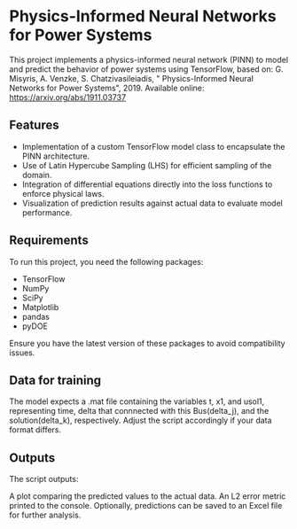 # Physics-Informed Neural Networks for Power Systems

This project implements a physics-informed neural network (PINN) to model and predict the behavior of power systems using TensorFlow, based on:
G. Misyris, A. Venzke, S. Chatzivasileiadis, " Physics-Informed Neural Networks for Power Systems", 2019. Available online: https://arxiv.org/abs/1911.03737

## Features

- Implementation of a custom TensorFlow model class to encapsulate the PINN architecture.
- Use of Latin Hypercube Sampling (LHS) for efficient sampling of the domain.
- Integration of differential equations directly into the loss functions to enforce physical laws.
- Visualization of prediction results against actual data to evaluate model performance.

## Requirements

To run this project, you need the following packages:
- TensorFlow
- NumPy
- SciPy
- Matplotlib
- pandas
- pyDOE

Ensure you have the latest version of these packages to avoid compatibility issues.

## Data for training
The model expects a .mat file containing the variables t, x1, and usol1, representing time, delta that connnected with this Bus(delta_j), and the solution(delta_k), respectively. Adjust the script accordingly if your data format differs.

## Outputs
The script outputs:

A plot comparing the predicted values to the actual data.
An L2 error metric printed to the console.
Optionally, predictions can be saved to an Excel file for further analysis.
